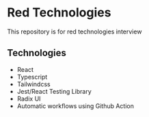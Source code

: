 # Red Technologies

This repository is for red technologies interview

## Technologies

- React
- Typescript
- Tailwindcss
- Jest/React Testing Library
- Radix UI
- Automatic workflows using Github Action
